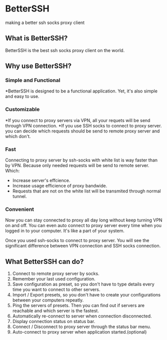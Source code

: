 BetterSSH
=========

making a better ssh socks proxy client


## What is BetterSSH?
BetterSSH is the best ssh socks proxy client on the world. 

## Why use BetterSSH?
### Simple and Functional
*BetterSSH is designed to be a functional application. Yet, it's also simple and easy to use.

### Customizable
*If you connect to proxy servers via VPN, all your requets will be send through VPN connection. 
*If you use SSH socks to connect to proxy server. you can decide which requests should be send to remote proxy server and which don't. 

### Fast
Connecting to proxy server by ssh-socks with white list is way faster than by VPN. Because only needed requests will be send to remote server. Which:
* Increase server's effcience.
* Increase usage efficience of proxy bandwide.
* Requests that are not on the white list will be transmited through normal tunnel.

### Convenient
Now you can stay connected to proxy all day long without keep turning VPN on and off. You can even auto connect to proxy server every time when you logged in to your computer. It's like a part of your system. 


Once you used ssh-socks to connect to proxy server. You will see the significant difference between VPN connection and SSH socks connection.


## What BetterSSH can do?
1. Connect to remote proxy server by socks.
2. Remember your last used configuration.
3. Save configuration as preset, so you don't have to type details every time you want to connect to other servers.
4. Import / Export presets, so you don't have to create your configurations between your computers repeatly.
5. Ping the servers of presets. Then you can find out if servers are reachable and which server is the fastest.
6. Automatically re-connect to server when connection disconnected.
7. Display connection status on status bar.
8. Connect / Disconnect to proxy server through the status bar menu.
9. Auto-connect to proxy server when application started.(optional)




